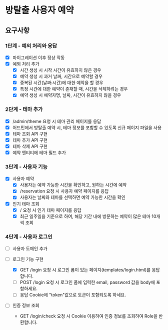 # 방탈출 사용자 예약

## 요구사항

### 1단계 - 예외 처리와 응답

- [x] 마이그레이션 이후 정상 작동
- [x] 예외 처리 추가
    - [x] 시간 생성 시 시작 시간이 유효하지 않은 경우
    - [x] 예약 생성 시 과거 날짜, 시간으로 예약할 경우
    - [x] 중복된 시간(날짜:시간)에 대한 예악을 할 경우
    - [x] 특정 시간에 대한 예약이 존재할 때, 시간을 삭제하려는 경우
    - [x] 예약 생성 시 예약자명, 날짜, 시간이 유효하지 않을 경우

### 2단계 - 테마 추가

- [x] /admin/theme 요청 시 테마 관리 페이지를 응답
- [x] 어드민에서 방탈출 예약 시, 테마 정보를 포함할 수 있도록 신규 페이지 파일을 사용
- [x] 테마 조회 API 구현
- [x] 테마 추가 API 구현
- [x] 테마 삭제 API 구현
- [x] 예약 엔티티에 테마 필드 추가

### 3단계 - 사용자 기능

- [x] 사용자 예약
    - [x] 사용자는 예약 가능한 시간을 확인하고, 원하는 시간에 예약
    - [x] /reservation 요청 시 사용자 예약 페이지를 응답
    - [x] 사용자는 날짜와 테마를 선택하면 예약 가능한 시간을 확인

- [x] 인기 테마 조회
    - [x] / 요청 시 인기 테마 페이지를 응답
    - [x] 최근 일주일을 기준으로 하여, 해당 기간 내에 방문하는 예약이 많은 테마 10개씩 조회

### 4단계 - 사용자 로그인

- [ ] 사용자 도메인 추가

- [ ] 로그인 기능 구현
    - [x] GET /login 요청 시 로그인 폼이 있는 페이지(templates/login.html)를 응답합니다.
    - [ ] POST /login 요청 시 로그인 폼에 입력한 email, password 값을 body에 포함하세요.
    - [ ] 응답 Cookie에 "token"값으로 토큰이 포함되도록 하세요.

- [ ] 인증 정보 조회
    - GET /login/check 요청 시 Cookie 이용하여 인증 정보를 조회하여 Role을 반환합니다.
